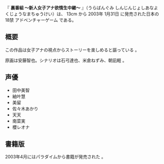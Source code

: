 『 **裏番組 〜新人女子アナ欲情生中継〜** 』（うらばんぐみ しんじんじょしあなよくじょうなまちゅうけい）は、  13cm  から  2003年
1月31日  に発売された日本の  18禁  アドベンチャーゲーム  である。

##  概要  

この作品は女子アナの視点からストーリーを楽しめると謳っている    。

原画は安藤智也。シナリオは石弓達也、米倉ねずみ、朝凪軽    。

##  声優  

  * 田中美智 
  * 紬叶慧 
  * 美留 
  * 佐々木あかり 
  * 天天 
  * 南菜実 
  * 櫻レオナ 

##  書籍版  

2003年4月にはパラダイムから書籍が発売された    。

